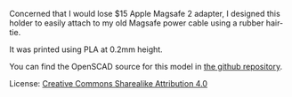 Concerned that I would lose $15 Apple Magsafe 2 adapter, I designed this holder
to easily attach to my old Magsafe power cable using a rubber hair-tie.

It was printed using PLA at 0.2mm height. 

You can find the OpenSCAD source for this model in [the github repository](https://github.com/justfalter/magsafe2_adapter_holder).

License: [Creative Commons Sharealike Attribution 4.0](https://creativecommons.org/licenses/by-sa/4.0/)
